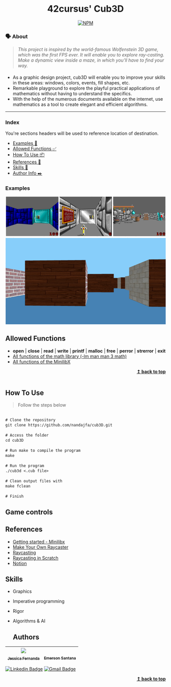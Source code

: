 <h1 align="center">
	42cursus' Cub3D
 </h1>
 
 <div align="center">
 
  [![NPM](https://img.shields.io/npm/l/react)](https://github.com/nandajfa/cub3D/blob/main/LICENSE)
  
 </div>
 
 ### 🗣️ About

> _This project is inspired by the world-famous Wolfenstein 3D game, which
was the first FPS ever. It will enable you to explore ray-casting. Make a dynamic view inside a maze, in which you’ll have to find your way._

#### 

* As a graphic design project, cub3D will enable you to improve your skills in these
areas: windows, colors, events, fill shapes, etc.
* Remarkable playground to explore the playful practical applications of mathematics without having to understand the specifics.
* With the help of the numerous documents available on the internet, use
mathematics as a tool to create elegant and efficient algorithms.

---

### Index

You're sections headers will be used to reference location of destination.

- [Examples :twisted_rightwards_arrows:](#examples)
- [Allowed Functions :white_check_mark:](#allowed-functions)
- [How To Use 📦](#how-to-use)
- [References 📌](#references)
- [Skills 📄](#skills)
- [Author Info  ✒️](#author)

### Examples

<div align="center">
<img src="img/cub1.PNG" width="800">
<img src="img/cub2.PNG" width="600">
</div>


## Allowed Functions

- **open** | **close** | **read** | **write** | **printf** | **malloc** | **free** | **perror** | **strerror** | **exit**
- [All functions of  the math library (-lm man man 3 math)](https://www.w3schools.com/c/c_math.php)
- [All functions of the MinilibX](https://github.com/42Paris/minilibx-linux)
  

<div align="right">
  <b><a href="#index">↥ back to top</a></b>
</div>
</br>

## How To Use
> Follow the steps below
```shell

# Clone the repository
git clone https://github.com/nandajfa/cub3D.git

# Access the folder
cd cub3D

# Run make to compile the program
make

# Run the program
./cub3d <.cub file>

# Clean output files with
make fclean

# Finish
```

## Game controls


## References

 * [Getting started - Minilibx](https://harm-smits.github.io/42docs/libs/minilibx/getting_started.html)
 * [Make Your Own Raycaster](https://www.youtube.com/watch?v=gYRrGTC7GtA)
 * [Raycasting](https://harm-smits.github.io/42docs/projects/cub3d)
 * [Raycasting in Scratch](https://www.youtube.com/watch?v=M1c5TcdITVs&ab_channel=griffpatch)
 * [Notion](https://www.notion.so/Cub3D-12ea8111ceef4007a7bd25ed46878a04)
 

## Skills

* Graphics
* Imperative programming
* Rigor
* Algorithms & AI


  ## Authors
 

 
 | [<img src="https://avatars.githubusercontent.com/u/80687429?v=4" width=115><br><sub>Jessica Fernanda</sub>](https://github.com/nandajfa) |  [<img src="" width=115><br><sub>Emerson Santana</sub>](https://github.com/D4rkSantana) |  
| :---: | :---: | 
 
 
 
 [![Linkedin Badge](https://img.shields.io/badge/-Jessica-blue?style=flat-square&logo=Linkedin&logoColor=white&link=https://www.linkedin.com/in/jessica-fernanda-106651205)](https://www.linkedin.com/in/jessica-fernanda-106651205) 
[![Gmail Badge](https://img.shields.io/badge/-nanda.jfa@gmail.com-c14438?style=flat-square&logo=Gmail&logoColor=white&link=mailto:nanda.jfa@gmail.com)](mailto:nanda.jfa@gmail.com)







</div>
<div align="right">
  <b><a href="#index">↥ back to top</a></b>
</div>
</br>
